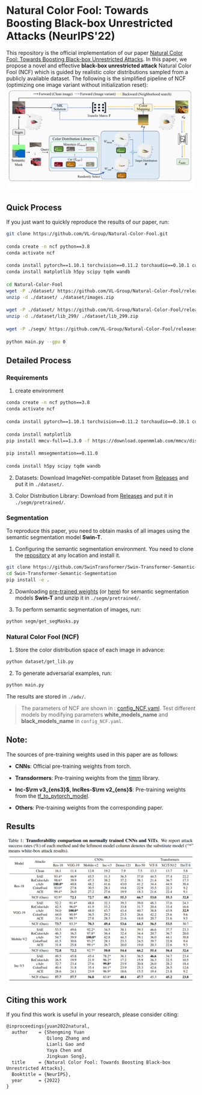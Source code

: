 # Natural Color Fool: Towards Boosting Black-box Unrestricted Attacks (NeurIPS'22)

This repository is the official implementation of our paper [Natural Color Fool: Towards Boosting Black-box Unrestricted Attacks](https://arxiv.org/abs/2210.02041). In this paper, we propose a novel and effective **black-box unrestricted attack** Natural Color Fool (NCF) which is guided by realistic color distributions sampled from a publicly available dataset. The following is the simplified pipeline of NCF (optimizing one image variant without initialization reset):
![The simplified pipeline of NCF](./readme/attack_pipe.png)

## Quick Process

If you just want to quickly reproduce the results of our paper, run:

```bash
git clone https://github.com/VL-Group/Natural-Color-Fool.git

conda create -n ncf python==3.8
conda activate ncf

conda install pytorch==1.10.1 torchvision==0.11.2 torchaudio==0.10.1 cudatoolkit=11.1 -c pytorch -c conda-forge 
conda install matplotlib h5py scipy tqdm wandb

cd Natural-Color-Fool
wget -P ./dataset/ https://github.com/VL-Group/Natural-Color-Fool/releases/download/data/images.zip
unzip -d ./dataset/ ./dataset/images.zip

wget -P ./dataset/ https://github.com/VL-Group/Natural-Color-Fool/releases/download/data/lib_299.zip
unzip -d ./dataset/lib_299/ ./dataset/lib_299.zip

wget -P ./segm/ https://github.com/VL-Group/Natural-Color-Fool/releases/download/data/masks.npy

python main.py --gpu 0
```

## Detailed Process
### Requirements


1. create environment

```bash
conda create -n ncf python==3.8
conda activate ncf

conda install pytorch==1.10.1 torchvision==0.11.2 torchaudio==0.10.1 cudatoolkit=11.1 -c pytorch -c conda-forge 

conda install matplotlib
pip install mmcv-full==1.3.0 -f https://download.openmmlab.com/mmcv/dist/cu111/torch1.10.0/index.html

pip install mmsegmentation==0.11.0

conda install h5py scipy tqdm wandb

```


2. Datasets: 
  Download ImageNet-compatible Dataset from [Releases](https://github.com/VL-Group/Natural-Color-Fool/releases/download/data/images.zip) and put it in `./dataset/`.

3. Color Distribution Library:
  Download from [Releases](https://github.com/VL-Group/Natural-Color-Fool/releases/download/data/150_20_hist.npy) and put it in `./segm/pretrained/`.


### Segmentation

To reproduce this paper, you need to obtain masks of all images using the semantic segmentation model **Swin-T**. 
<!-- This step can be skipped if you use the masks data ([masks.npy](https://github.com/VL-Group/Natural-Color-Fool/releases/download/data/masks.npy)) we provide and put it in `./segm/`. -->


1. Configuring the semantic segmentation environment. You need to clone the [repository](https://github.com/SwinTransformer/Swin-Transformer-Semantic-Segmentation) at any location and install it. 
```bash
git clone https://github.com/SwinTransformer/Swin-Transformer-Semantic-Segmentation.git
cd Swin-Transformer-Semantic-Segmentation
pip install -e .
```
   
2. Downloading [pre-trained weights](https://github.com/SwinTransformer/storage/releases/download/v1.0.1/upernet_swin_tiny_patch4_window7_512x512.pth) (or [here](https://github.com/VL-Group/Natural-Color-Fool/releases/download/data/upernet_swin_tiny_patch4_window7_512x512.pth)) for semantic segmentation models **Swin-T** and unzip it in `./segm/pretrained/`.

3. To perform semantic segmentation of images, run:
```bash
python segm/get_segMasks.py
```

### Natural Color Fool (NCF)

1. Store the color distribution space of each image in advance:
<!-- (This step can be skipped if you use the lib data ([lib_299.zip](https://github.com/VL-Group/Natural-Color-Fool/releases/download/data/lib_299.zip)) we provide and put in `./dataset/lib_299/`.):  -->

```bash
python dataset/get_lib.py
```

2. To generate adversarial examples, run:

```bash
python main.py 
```
The results are stored in `./adv/`.
>The parameters of NCF are shown in : [config_NCF.yaml](). Test different models by modifying parameters **white_models_name** and **black_models_name** in `config_NCF.yaml`.

## Note:

The sources of pre-training weights used in this paper are as follows:

* **CNNs**: Official pre-training weights from torch.

* **Transdormers**: Pre-training weights from the [timm](https://github.com/rwightman/pytorch-image-models) library.

* **Inc-$\rm v3_{ens3}$, IncRes-$\rm v2_{ens}$**: Pre-training weights from the [tf_to_pytorch_model](https://github.com/ylhz/tf_to_pytorch_model).

* **Others**: Pre-training weights from the corresponding paper.

## Results
![The result of NCF](./readme/result.png)



## Citing this work

If you find this work is useful in your research, please consider citing:

```
@inproceedings{yuan2022natural,
  author    = {Shengming Yuan
               Qilong Zhang and
               Lianli Gao and
               Yaya Chen and
               Jingkuan Song},
  title     = {Natural Color Fool: Towards Boosting Black-box Unrestricted Attacks},
  Booktitle = {NeurIPS},
  year      = {2022}
}
```
